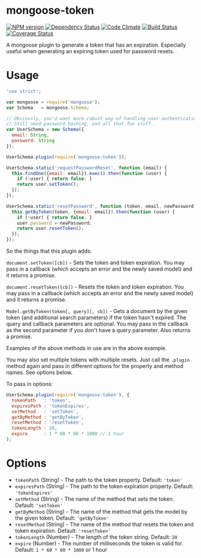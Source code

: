 # mongoose-token

[![NPM version](http://img.shields.io/npm/v/mongoose-token.svg?style=flat)](https://www.npmjs.org/package/mongoose-token)
[![Dependency Status](http://img.shields.io/gemnasium/ksmithut/mongoose-token.svg?style=flat)](https://gemnasium.com/ksmithut/mongoose-token)
[![Code Climate](http://img.shields.io/codeclimate/github/ksmithut/mongoose-token.svg?style=flat)](https://codeclimate.com/github/ksmithut/mongoose-token)
[![Build Status](http://img.shields.io/travis/ksmithut/mongoose-token.svg?style=flat)](https://travis-ci.org/ksmithut/mongoose-token)
[![Coverage Status](http://img.shields.io/codeclimate/coverage/github/ksmithut/mongoose-token.svg?style=flat)](https://codeclimate.com/github/ksmithut/mongoose-token)

A mongoose plugin to generate a token that has an expiration. Especially useful
when generating an expiring token used for password resets.

# Usage

```javascript
'use strict';

var mongoose = require('mongoose');
var Schema   = mongoose.Schema;

// Obviously, you'd want more robust way of handling user authentication.
// Still need password hashing, and all that fun stuff.
var UserSchema = new Schema({
  email: String,
  password: String
});

UserSchema.plugin(require('mongoose-token'));

UserSchema.static('requestPasswordReset', function (email) {
  this.findOne({email: email}).exec().then(function (user) {
    if (!user) { return false; }
    return user.setToken();
  });
});

UserSchema.static('resetPassword', function (token, email, newPassword) {
  this.getByToken(token, {email: email}).then(function (user) {
    if (!user) { return false; }
    user.password = newPassword;
    return user.resetToken();
  });
});
```

So the things that this plugin adds:

`document.setToken([cb])` - Sets the token and token expiration. You may pass in
a callback (which accepts an error and the newly saved model) and it returns a
promise.

`document.resetToken([cb])` - Resets the token and token expiration. You may
pass in a callback (which accepts an error and the newly saved model) and it
returns a promise.

`Model.getByToken(token[, query][, cb])` - Gets a document by the given token
(and additional search parameters) if the token hasn't expired. The query and
callback parameters are optional. You may pass in the callback as the second
parameter if you don't have a query parameter. Also returns a promise.

Examples of the above methods in use are in the above example.

You may also set multiple tokens with multiple resets. Just call the `.plugin`
method again and pass in different options for the property and method names.
See options below.

To pass in options:

```javascript
UserSchema.plugin(require('mongoose-token'), {
  tokenPath   : 'token',
  expiresPath : 'tokenExpires',
  setMethod   : 'setToken',
  getByMethod : 'getByToken',
  resetMethod : 'resetToken',
  tokenLength : 20,
  expire      : 1 * 60 * 60 * 1000 // 1 hour
);
```

# Options

* `tokenPath` (String) - The path to the token property. Default: `'token'`
* `expiresPath` (String) - The path to the token expiration property. Default:
  `'tokenExpires'`
* `setMethod` (String) - The name of the method that sets the token. Default:
  `'setToken'`
* `getByMethod` (String) - The name of the method that gets the model by the
  given token. Default: `'getByToken'`
* `resetMethod` (String) - The name of the method that resets the token and
  token expiration. Default: `'resetToken'`
* `tokenLength` (Number) - The length of the token string. Default: `20`
* `expire` (Number) - The number of milliseconds the token is valid for.
  Default: `1 * 60 * 60 * 1000` or 1 hour
